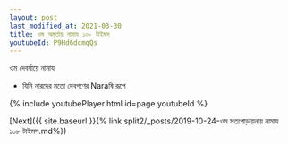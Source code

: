 ```yaml
---
layout: post
last_modified_at: 2021-03-30
title: ওম অমূর্তায় নামায ১০৮ টাইমস
youtubeId: P9Hd6dcmqQs
---
```

 
 
 ওম দেবর্ষায়ে নামায  
 
 -  যিনি নারদের মতো দেবগণের Naraষি রূপে 
 
  
 
  
 
 
 
 
 
 


{% include youtubePlayer.html id=page.youtubeId %}
 
[Next]({{ site.baseurl }}{% link  split2/_posts/2019-10-24-ওম সত্যপাড়ায়নায় নামায ১০৮ টাইমস.md%})
 
